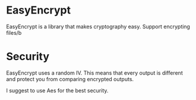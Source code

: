 # EasyEncrypt
EasyEncrypt is a library that makes cryptography easy.
Support encrypting files/b

# Security
EasyEncrypt uses a random IV.
This means that every output is different and protect you from comparing encrypted outputs.

I suggest to use Aes for the best security.
